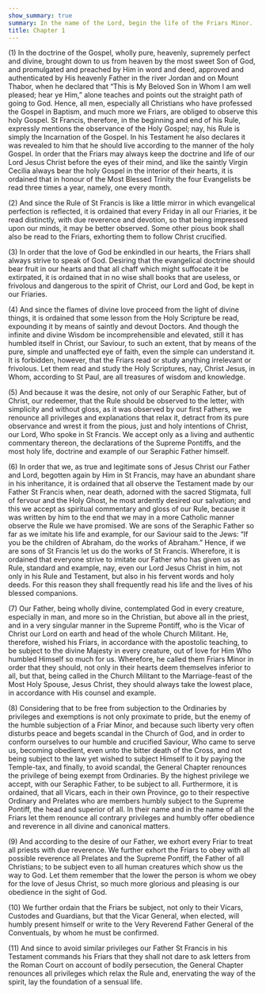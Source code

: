 ```yaml
---
show_summary: true
summary: In the name of the Lord, begin the life of the Friars Minor.
title: Chapter 1
---
```





(1) In the doctrine of the Gospel, wholly pure, heavenly, supremely perfect and divine, brought down to us from heaven by the most sweet Son of God, and promulgated and preached by Him in word and deed, approved and authenticated by His heavenly Father in the river Jordan and on Mount Thabor, when he declared that “This is My Beloved Son in Whom I am well pleased; hear ye Him,” alone teaches and points out the straight path of going to God. Hence, all men, especially all Christians who have professed the Gospel in Baptism, and much more we Friars, are obliged to observe this holy Gospel. St Francis, therefore, in the beginning and end of his Rule, expressly mentions the observance of the Holy Gospel; nay, his Rule is simply the Incarnation of the Gospel. In his Testament he also declares it was revealed to him that he should live according to the manner of the holy Gospel. In order that the Friars may always keep the doctrine and life of our Lord Jesus Christ before the eyes of their mind, and like the saintly Virgin Cecilia always bear the holy Gospel in the interior of their hearts, it is ordained that in honour of the Most Blessed Trinity the four Evangelists be read three times a year, namely, one every month.

(2) And since the Rule of St Francis is like a little mirror in which evangelical perfection is reflected, it is ordained that every Friday in all our Friaries, it be read distinctly, with due reverence and devotion, so that being impressed upon our minds, it may be better observed. Some other pious book shall also be read to the Friars, exhorting them to follow Christ crucified.

(3) In order that the love of God be enkindled in our hearts, the Friars shall always strive to speak of God. Desiring that the evangelical doctrine should bear fruit in our hearts and that all chaff which might suffocate it be extirpated, it is ordained that in no wise shall books that are useless, or frivolous and dangerous to the spirit of Christ, our Lord and God, be kept in our Friaries.

(4) And since the flames of divine love proceed from the light of divine things, it is ordained that some lesson from the Holy Scripture be read, expounding it by means of saintly and devout Doctors. And though the infinite and divine Wisdom be incomprehensible and elevated, still it has humbled itself in Christ, our Saviour, to such an extent, that by means of the pure, simple and unaffected eye of faith, even the simple can understand it. It is forbidden, however, that the Friars read or study anything irrelevant or frivolous. Let them read and study the Holy Scriptures, nay, Christ Jesus, in Whom, according to St Paul, are all treasures of wisdom and knowledge.

(5) And because it was the desire, not only of our Seraphic Father, but of Christ, our redeemer, that the Rule should be observed to the letter, with simplicity and without gloss, as it was observed by our first Fathers, we renounce all privileges and explanations that relax it, detract from its pure observance and wrest it from the pious, just and holy intentions of Christ, our Lord, Who spoke in St Francis. We accept only as a living and authentic commentary thereon, the declarations of the Supreme Pontiffs, and the most holy life, doctrine and example of our Seraphic Father himself.

(6) In order that we, as true and legitimate sons of Jesus Christ our Father and Lord, begotten again by Him in St Francis, may have an abundant share in his inheritance, it is ordained that all observe the Testament made by our Father St Francis when, near death, adorned with the sacred Stigmata, full of fervour and the Holy Ghost, he most ardently desired our salvation; and this we accept as spiritual commentary and gloss of our Rule, because it was written by him to the end that we may in a more Catholic manner observe the Rule we have promised. We are sons of the Seraphic Father so far as we imitate his life and example, for our Saviour said to the Jews: “If you be the children of Abraham, do the works of Abraham.” Hence, if we are sons of St Francis let us do the works of St Francis. Wherefore, it is ordained that everyone strive to imitate our Father who has given us as Rule, standard and example, nay, even our Lord Jesus Christ in him, not only in his Rule and Testament, but also in his fervent words and holy deeds. For this reason they shall frequently read his life and the lives of his blessed companions.

(7) Our Father, being wholly divine, contemplated God in every creature, especially in man, and more so in the Christian, but above all in the priest, and in a very singular manner in the Supreme Pontiff, who is the Vicar of Christ our Lord on earth and head of the whole Church Militant. He, therefore, wished his Friars, in accordance with the apostolic teaching, to be subject to the divine Majesty in every creature, out of love for Him Who humbled Himself so much for us. Wherefore, he called them Friars Minor in order that they should, not only in their hearts deem themselves inferior to all, but that, being called in the Church Militant to the Marriage-feast of the Most Holy Spouse, Jesus Christ, they should always take the lowest place, in accordance with His counsel and example.

(8) Considering that to be free from subjection to the Ordinaries by privileges and exemptions is not only proximate to pride, but the enemy of the humble subjection of a Friar Minor, and because such liberty very often disturbs peace and begets scandal in the Church of God, and in order to conform ourselves to our humble and crucified Saviour, Who came to serve us, becoming obedient, even unto the bitter death of the Cross, and not being subject to the law yet wished to subject Himself to it by paying the Temple-tax, and finally, to avoid scandal, the General Chapter renounces the privilege of being exempt from Ordinaries. By the highest privilege we accept, with our Seraphic Father, to be subject to all. Furthermore, it is ordained, that all Vicars, each in their own Province, go to their respective Ordinary and Prelates who are members humbly subject to the Supreme Pontiff, the head and superior of all. In their name and in the name of all the Friars let them renounce all contrary privileges and humbly offer obedience and reverence in all divine and canonical matters.

(9) And according to the desire of our Father, we exhort every Friar to treat all priests with due reverence. We further exhort the Friars to obey with all possible reverence all Prelates and the Supreme Pontiff, the Father of all Christians; to be subject even to all human creatures which show us the way to God. Let them remember that the lower the person is whom we obey for the love of Jesus Christ, so much more glorious and pleasing is our obedience in the sight of God.

(10) We further ordain that the Friars be subject, not only to their Vicars, Custodes and Guardians, but that the Vicar General, when elected, will humbly present himself or write to the Very Reverend Father General of the Conventuals, by whom he must be confirmed.

(11) And since to avoid similar privileges our Father St Francis in his Testament commands his Friars that they shall not dare to ask letters from the Roman Court on account of bodily persecution, the General Chapter renounces all privileges which relax the Rule and, enervating the way of the spirit, lay the foundation of a sensual life.

